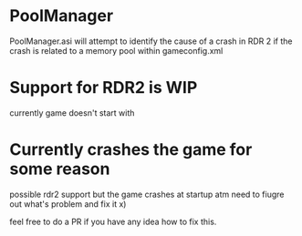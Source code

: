 # PoolManager
PoolManager.asi will attempt to identify the cause of a crash in RDR 2 if the crash is related to a memory pool within gameconfig.xml

# Support for RDR2 is WIP
currently game doesn't start with 

# Currently crashes the game for some reason
possible rdr2 support but the game crashes at startup atm need to fiugre out what's problem and fix it x)

feel free to do a PR if you have any idea how to fix this.
